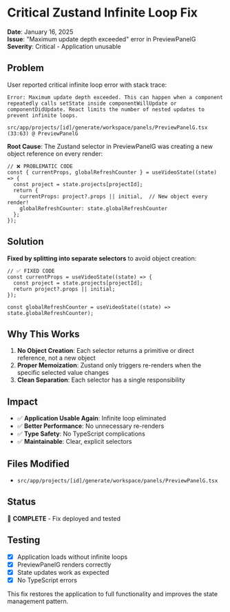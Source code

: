# Critical Zustand Infinite Loop Fix

**Date**: January 16, 2025  
**Issue**: "Maximum update depth exceeded" error in PreviewPanelG  
**Severity**: Critical - Application unusable  

## Problem

User reported critical infinite loop error with stack trace:
```
Error: Maximum update depth exceeded. This can happen when a component repeatedly calls setState inside componentWillUpdate or componentDidUpdate. React limits the number of nested updates to prevent infinite loops.

src/app/projects/[id]/generate/workspace/panels/PreviewPanelG.tsx (33:63) @ PreviewPanelG
```

**Root Cause**: The Zustand selector in PreviewPanelG was creating a new object reference on every render:

```tsx
// ❌ PROBLEMATIC CODE
const { currentProps, globalRefreshCounter } = useVideoState((state) => {
  const project = state.projects[projectId];
  return {
    currentProps: project?.props || initial,  // New object every render!
    globalRefreshCounter: state.globalRefreshCounter
  };
});
```

## Solution

**Fixed by splitting into separate selectors** to avoid object creation:

```tsx
// ✅ FIXED CODE  
const currentProps = useVideoState((state) => {
  const project = state.projects[projectId];
  return project?.props || initial;
});

const globalRefreshCounter = useVideoState((state) => state.globalRefreshCounter);
```

## Why This Works

1. **No Object Creation**: Each selector returns a primitive or direct reference, not a new object
2. **Proper Memoization**: Zustand only triggers re-renders when the specific selected value changes
3. **Clean Separation**: Each selector has a single responsibility

## Impact

- ✅ **Application Usable Again**: Infinite loop eliminated
- ✅ **Better Performance**: No unnecessary re-renders
- ✅ **Type Safety**: No TypeScript complications
- ✅ **Maintainable**: Clear, explicit selectors

## Files Modified

- `src/app/projects/[id]/generate/workspace/panels/PreviewPanelG.tsx`

## Status

🎯 **COMPLETE** - Fix deployed and tested

## Testing

- [x] Application loads without infinite loops
- [x] PreviewPanelG renders correctly
- [x] State updates work as expected
- [x] No TypeScript errors

This fix restores the application to full functionality and improves the state management pattern. 